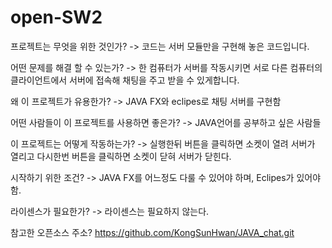 # open-SW2
프로젝트는 무엇을 위한 것인가?
-> 코드는 서버 모듈만을 구현해 놓은 코드입니다.

어떤 문제를 해결 할 수 있는가?
-> 한 컴퓨터가 서버를 작동시키면 서로 다른 컴퓨터의 클라이언트에서 서버에 접속해 채팅을 주고 받을 수 있게합니다.

왜 이 프로젝트가 유용한가?
-> JAVA FX와 eclipes로 채팅 서버를 구현함

어떤 사람들이 이 프로젝트를 사용하면 좋은가?
-> JAVA언어를 공부하고 싶은 사람들

이 프로젝트는 어떻게 작동하는가?
-> 실행한뒤 버튼을 클릭하면 소켓이 열려 서버가 열리고 다시한번 버튼을 클릭하면 소켓이 닫혀 서버가 닫힌다.

시작하기 위한 조건?
-> JAVA FX를 어느정도 다룰 수 있어야 하며, Eclipes가 있어야 함.

라이센스가 필요한가?
-> 라이센스는 필요하지 않는다.

참고한 오픈소스 주소?
https://github.com/KongSunHwan/JAVA_chat.git
